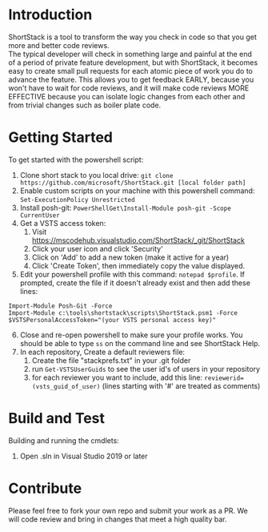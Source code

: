# Introduction
ShortStack is a tool to transform the way you check in code so that you get more and better code reviews.  
 The typical developer will check in something large and painful at the end of a period of private feature
 development, but with ShortStack, it becomes easy to create small pull requests for each atomic piece of
 work you do to advance the feature.   This allows you to get feedback EARLY, because you won't have to wait for 
 code reviews, and it will make code reviews MORE EFFECTIVE because you can isolate logic changes from 
 each other and from trivial changes such as boiler plate code.

# Getting Started
To get started with the powershell script:
1. Clone short stack to you local drive:  ```git clone https://github.com/microsoft/ShortStack.git [local folder path]```
2. Enable custom scripts on your machine with this powershell command:  ```Set-ExecutionPolicy Unrestricted```
3. Install posh-git:  ```PowerShellGet\Install-Module posh-git -Scope CurrentUser```
4. Get a VSTS access token:
    1. Visit https://mscodehub.visualstudio.com/ShortStack/_git/ShortStack
    2. Click your user icon and click 'Security' 
    3. Click on 'Add' to add a new token (make it active for a year)
    4. Click 'Create Token', then immediately copy the value displayed.
5. Edit your powershell profile with this command: ```notepad $profile```. If prompted, create the file if it doesn't already exist and then add these lines:
```
Import-Module Posh-Git -Force
Import-Module c:\tools\shortstack\scripts\ShortStack.psm1 -Force
$VSTSPersonalAccessToken="(your VSTS personal access key)"
```
6. Close and re-open powershell to make sure your profile works.  You should be able to type ```ss``` on the command line and see ShortStack Help.
7. In each repository, Create a default reviewers file:
    1. Create the file "stackprefs.txt" in your .git folder
    2. run ```Get-VSTSUserGuids``` to see the user id's of users in your repository
    3. for each reviewer you want to include, add this line: ```reviewerid=(vsts_guid_of_user)``` (lines starting with '#' are treated as comments)


# Build and Test
Building and running the cmdlets:

1. Open .sln in Visual Studio 2019 or later

# Contribute
Please feel free to fork your own repo and submit your work as a PR.  We will code review and bring in changes that meet a high quality bar.
